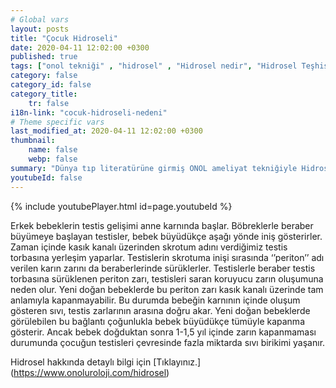 ```yaml
---
# Global vars
layout: posts
title: "Çocuk Hidroseli"
date: 2020-04-11 12:02:00 +0300
published: true
tags: ["onol tekniği" , "hidrosel" , "Hidrosel nedir", "Hidrosel Teşhis", "Hidrosel Belirti", "Hidrosel Ameliyat Tekniği", "Hidrosel ameliyatı" ,  "Yetişkin hidroseli", "çocuk hidroseli" , "hidrosel nedeni" , "hidrosel tedavi" , "hidrosel çözüm" , "hidrosel ameliyatsız tedavi" , "hidrosel ameliyatı ne zaman yapılır", "onol tekniği nedir" , "onol ameliyatı" , "onol hidrosel ameliyatı"]
category: false
category_id: false
category_title:
    tr: false
i18n-link: "cocuk-hidroseli-nedeni"
# Theme specific vars
last_modified_at: 2020-04-11 12:02:00 +0300
thumbnail:
    name: false
    webp: false
summary: "Dünya tıp literatürüne girmiş ONOL ameliyat tekniğiyle Hidrosel ameliyatı nasıl yapılır? , Hidrosel nedir? , Hidrosel Teşhisi? , Hidrosel Belirtileri? , Hidrosel Ameliyat Teknikleri? ,  Hidrosel ameliyatının incelikleri? , Yetişkin hidroseli , çocuk hidroseli , Yetişkin hidroseli ve çocuk hidroseli ile alakalı geniş bilgi.."
youtubeId: false
---
```

{% include youtubePlayer.html id=page.youtubeId %}




Erkek bebeklerin testis gelişimi anne karnında başlar. Böbreklerle beraber büyümeye başlayan testisler, bebek büyüdükçe aşağı yönde iniş gösterirler. Zaman içinde kasık kanalı üzerinden skrotum adını verdiğimiz testis torbasına yerleşim yaparlar. Testislerin skrotuma inişi sırasında ‘’periton’’ adı verilen karın zarını da beraberlerinde sürüklerler. Testislerle beraber testis torbasına sürüklenen periton zarı, testisleri saran koruyucu zarın oluşumuna neden olur. Yeni doğan bebeklerde bu periton zarı kasık kanalı üzerinde tam anlamıyla kapanmayabilir. Bu durumda bebeğin karnının içinde oluşum gösteren sıvı, testis zarlarının arasına doğru akar. Yeni doğan bebeklerde görülebilen bu bağlantı çoğunlukla bebek büyüdükçe tümüyle kapanma gösterir. Ancak bebek doğduktan sonra 1-1,5 yıl içinde zarın kapanmaması durumunda çocuğun testisleri çevresinde fazla miktarda sıvı birikimi yaşanır.


Hidrosel hakkında detaylı bilgi için [Tıklayınız.] (https://www.onoluroloji.com/hidrosel)
